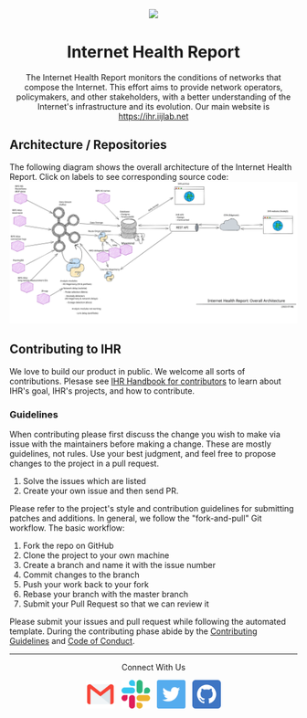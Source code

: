 <p align="center"><img src="https://avatars.githubusercontent.com/u/40665700?s=200&v=4" height="150"></p>
<h1 align="center">Internet Health Report</h1>
<p align="center">
The Internet Health Report monitors the conditions of networks that compose the Internet. This effort aims to provide network operators, policymakers, and other stakeholders, with a better understanding of the Internet's infrastructure and its evolution. Our main website is <a href="https://ihr.iijlab.net">https://ihr.iijlab.net</a>
</p>

## Architecture / Repositories
The following diagram shows the overall architecture of the Internet Health Report. Click on labels to see corresponding source code:
<img src='https://raw.githubusercontent.com/InternetHealthReport/system-design/main/IHR_overall_diagram.svg'/>


## Contributing to IHR

We love to build our product in public. We welcome all sorts of contributions. Plesase see [IHR Handbook for contributors](https://github.com/InternetHealthReport/gsoc/blob/main/ihr-contributor-handbook.md) to learn about IHR's goal, IHR's projects, and how to contribute. 

### Guidelines
When contributing please first discuss the change you wish to make via issue with the maintainers before making a change. These are mostly guidelines, not rules. Use your best judgment, and feel free to propose changes to the project in a pull request.

1. Solve the issues which are listed
2. Create your own issue and then send PR.

Please refer to the project's style and contribution guidelines for submitting patches and additions. In general, we follow the "fork-and-pull" Git workflow. The basic workflow:

1. Fork the repo on GitHub
2. Clone the project to your own machine
3. Create a branch and name it with the issue number
4. Commit changes to the branch
5. Push your work back to your fork
6. Rebase your branch with the master branch
7. Submit your Pull Request so that we can review it

Please submit your issues and pull request while following the automated template. During the contributing phase abide by the <a href="https://github.com/InternetHealthReport/.github/blob/main/CONTRIBUTING.md">Contributing Guidelines</a> and <a href="https://github.com/InternetHealthReport/.github/blob/main/CODE_OF_CONDUCT.md">Code of Conduct</a>.

---

<p align="center">Connect With Us</p>
<p align="center"> 
&nbsp; 
<a href="mailto:admin@ihr.live"><img alt="email_logo" 
src="https://raw.githubusercontent.com/InternetHealthReport/.github/980ae67f8aa6e83511b3c70044b71c4e81e84ad3/icons/gmail-icon-ihr.svg" height="50" width="50"></a>
&nbsp;
<a href="https://join.slack.com/t/internethealthreport/shared_invite/zt-19d4e48py-~oirVwkINe01gTVEF3o4Kw"><img alt="slack_logo" 
src="https://raw.githubusercontent.com/InternetHealthReport/.github/980ae67f8aa6e83511b3c70044b71c4e81e84ad3/icons/slack-icon-ihr.svg" height="50" width="50"></a>
&nbsp;
<a href="https://twitter.com/ihr_alerts"><img alt="twitter_logo" 
src="https://raw.githubusercontent.com/InternetHealthReport/.github/980ae67f8aa6e83511b3c70044b71c4e81e84ad3/icons/twitter-icon-ihr.svg" height="50" width="50"></a>
&nbsp;
<a href="https://github.com/InternetHealthReport"><img alt="github_logo" 
src="https://raw.githubusercontent.com/InternetHealthReport/.github/980ae67f8aa6e83511b3c70044b71c4e81e84ad3/icons/github-icon-ihr-blue.svg"height="50" width="50"></a>
&nbsp;
